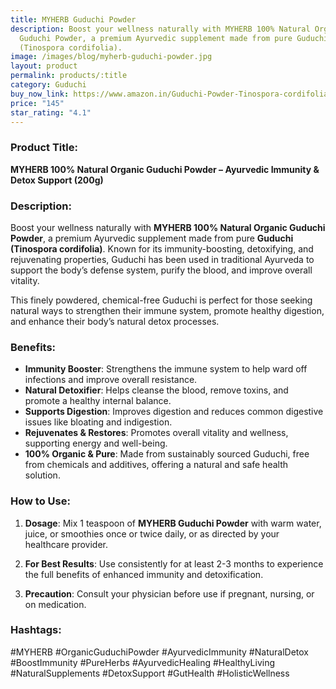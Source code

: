```yaml
---
title: MYHERB Guduchi Powder
description: Boost your wellness naturally with MYHERB 100% Natural Organic
  Guduchi Powder, a premium Ayurvedic supplement made from pure Guduchi
  (Tinospora cordifolia).
image: /images/blog/myherb-guduchi-powder.jpg
layout: product
permalink: products/:title
category: Guduchi
buy_now_link: https://www.amazon.in/Guduchi-Powder-Tinospora-cordifolia-Metabolism/dp/B08MTZPL1C/ref=sr_1_10?crid=1TX1M06Q0LCMB&tag=ayushmonk-21
price: "145"
star_rating: "4.1"
---
```

### Product Title:
**MYHERB 100% Natural Organic Guduchi Powder – Ayurvedic Immunity & Detox Support (200g)**

### Description:
Boost your wellness naturally with **MYHERB 100% Natural Organic Guduchi Powder**, a premium Ayurvedic supplement made from pure **Guduchi (Tinospora cordifolia)**. Known for its immunity-boosting, detoxifying, and rejuvenating properties, Guduchi has been used in traditional Ayurveda to support the body’s defense system, purify the blood, and improve overall vitality. 

This finely powdered, chemical-free Guduchi is perfect for those seeking natural ways to strengthen their immune system, promote healthy digestion, and enhance their body’s natural detox processes.

### Benefits:
- **Immunity Booster**: Strengthens the immune system to help ward off infections and improve overall resistance.
- **Natural Detoxifier**: Helps cleanse the blood, remove toxins, and promote a healthy internal balance.
- **Supports Digestion**: Improves digestion and reduces common digestive issues like bloating and indigestion.
- **Rejuvenates & Restores**: Promotes overall vitality and wellness, supporting energy and well-being.
- **100% Organic & Pure**: Made from sustainably sourced Guduchi, free from chemicals and additives, offering a natural and safe health solution.

### How to Use:
1. **Dosage**: Mix 1 teaspoon of **MYHERB Guduchi Powder** with warm water, juice, or smoothies once or twice daily, or as directed by your healthcare provider.
   
2. **For Best Results**: Use consistently for at least 2-3 months to experience the full benefits of enhanced immunity and detoxification.

3. **Precaution**: Consult your physician before use if pregnant, nursing, or on medication.

### Hashtags:
#MYHERB #OrganicGuduchiPowder #AyurvedicImmunity #NaturalDetox #BoostImmunity #PureHerbs #AyurvedicHealing #HealthyLiving #NaturalSupplements #DetoxSupport #GutHealth #HolisticWellness
